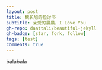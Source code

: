 ```yaml
---
layout: post
title: 魏长旭的检讨书
subtitle: 亲爱的晨晨，I Love You
gh-repo: daattali/beautiful-jekyll
gh-badge: [star, fork, follow]
tags: [test]
comments: true
---
```


balabala  
